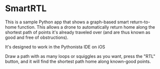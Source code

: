 # SmartRTL

This is a sample Python app that shows a graph-based smart return-to-home function. 
This allows a drone to automatically return home along the shortest path of points it's already traveled over (and are thus
known as good and free of obstructions).

It's designed to work in the Pythonista IDE on iOS

Draw a path with as many loops or squiggles as you want, press the "RTL" button, and it will find the shortest path home 
along known-good points.
